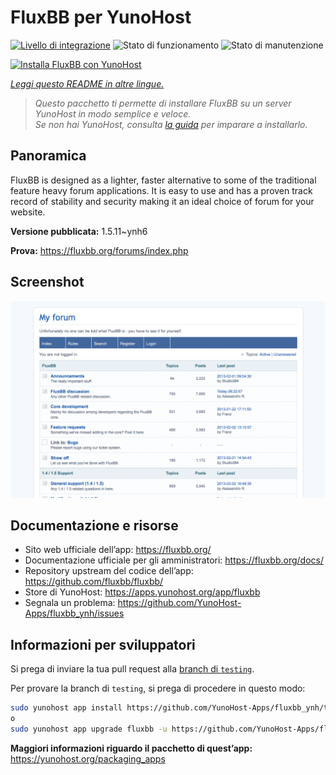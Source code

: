 <!--
N.B.: Questo README è stato automaticamente generato da <https://github.com/YunoHost/apps/tree/master/tools/readme_generator>
NON DEVE essere modificato manualmente.
-->

# FluxBB per YunoHost

[![Livello di integrazione](https://dash.yunohost.org/integration/fluxbb.svg)](https://dash.yunohost.org/appci/app/fluxbb) ![Stato di funzionamento](https://ci-apps.yunohost.org/ci/badges/fluxbb.status.svg) ![Stato di manutenzione](https://ci-apps.yunohost.org/ci/badges/fluxbb.maintain.svg)

[![Installa FluxBB con YunoHost](https://install-app.yunohost.org/install-with-yunohost.svg)](https://install-app.yunohost.org/?app=fluxbb)

*[Leggi questo README in altre lingue.](./ALL_README.md)*

> *Questo pacchetto ti permette di installare FluxBB su un server YunoHost in modo semplice e veloce.*  
> *Se non hai YunoHost, consulta [la guida](https://yunohost.org/install) per imparare a installarlo.*

## Panoramica

FluxBB is designed as a lighter, faster alternative to some of the traditional feature heavy forum applications. It is easy to use and has a proven track record of stability and security making it an ideal choice of forum for your website.


**Versione pubblicata:** 1.5.11~ynh6

**Prova:** <https://fluxbb.org/forums/index.php>

## Screenshot

![Screenshot di FluxBB](./doc/screenshots/fluxbb_screenshot.png)

## Documentazione e risorse

- Sito web ufficiale dell’app: <https://fluxbb.org/>
- Documentazione ufficiale per gli amministratori: <https://fluxbb.org/docs/>
- Repository upstream del codice dell’app: <https://github.com/fluxbb/fluxbb/>
- Store di YunoHost: <https://apps.yunohost.org/app/fluxbb>
- Segnala un problema: <https://github.com/YunoHost-Apps/fluxbb_ynh/issues>

## Informazioni per sviluppatori

Si prega di inviare la tua pull request alla [branch di `testing`](https://github.com/YunoHost-Apps/fluxbb_ynh/tree/testing).

Per provare la branch di `testing`, si prega di procedere in questo modo:

```bash
sudo yunohost app install https://github.com/YunoHost-Apps/fluxbb_ynh/tree/testing --debug
o
sudo yunohost app upgrade fluxbb -u https://github.com/YunoHost-Apps/fluxbb_ynh/tree/testing --debug
```

**Maggiori informazioni riguardo il pacchetto di quest’app:** <https://yunohost.org/packaging_apps>
